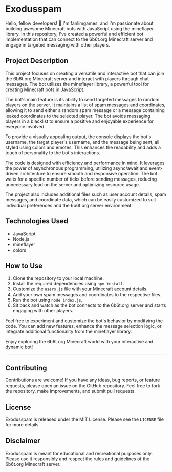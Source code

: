# Exodusspam

Hello, fellow developers! 👋 I'm fanlimgames, and I'm passionate about building awesome Minecraft bots with JavaScript using the mineflayer library. In this repository, I've created a powerful and efficient bot implementation that can connect to the 6b6t.org Minecraft server and engage in targeted messaging with other players.

## Project Description

This project focuses on creating a versatile and interactive bot that can join the 6b6t.org Minecraft server and interact with players through chat messages. The bot utilizes the mineflayer library, a powerful tool for creating Minecraft bots in JavaScript.

The bot's main feature is its ability to send targeted messages to random players on the server. It maintains a list of spam messages and coordinates, allowing it to send either a random spam message or a message containing leaked coordinates to the selected player. The bot avoids messaging players in a blacklist to ensure a positive and enjoyable experience for everyone involved.

To provide a visually appealing output, the console displays the bot's username, the target player's username, and the message being sent, all styled using colors and emotes. This enhances the readability and adds a touch of personality to the bot's interactions.

The code is designed with efficiency and performance in mind. It leverages the power of asynchronous programming, utilizing async/await and event-driven architecture to ensure smooth and responsive operation. The bot waits for a specific number of ticks before sending messages, reducing unnecessary load on the server and optimizing resource usage.

The project also includes additional files such as user account details, spam messages, and coordinate data, which can be easily customized to suit individual preferences and the 6b6t.org server environment.

## Technologies Used

- JavaScript
- Node.js
- mineflayer
- colors

## How to Use

1. Clone the repository to your local machine.
2. Install the required dependencies using `npm install`.
3. Customize the `users.js` file with your Minecraft account details.
4. Add your own spam messages and coordinates to the respective files.
5. Run the bot using `node index.js`.
6. Sit back and watch as the bot connects to the 6b6t.org server and starts engaging with other players.

Feel free to experiment and customize the bot's behavior by modifying the code. You can add new features, enhance the message selection logic, or integrate additional functionality from the mineflayer library.

Enjoy exploring the 6b6t.org Minecraft world with your interactive and dynamic bot!

---

## Contributing

Contributions are welcome! If you have any ideas, bug reports, or feature requests, please open an issue on the GitHub repository. Feel free to fork the repository, make improvements, and submit pull requests.

## License

Exodusspam is released under the MIT License. Please see the `LICENSE` file for more details.

## Disclaimer

Exodusspam is meant for educational and recreational purposes only. Please use it responsibly and respect the rules and guidelines of the 6b6t.org Minecraft server.

